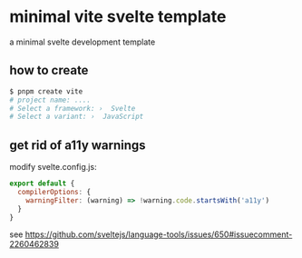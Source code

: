 
# minimal vite svelte template
  

a minimal svelte development template

  

## how to create
```bash
$ pnpm create vite
# project name: ....
# Select a framework: ›  Svelte
# Select a variant: ›  JavaScript
```
 

## get rid of a11y warnings
modify svelte.config.js:
```js
export default {
  compilerOptions: {
    warningFilter: (warning) => !warning.code.startsWith('a11y')
  }
}
```
see https://github.com/sveltejs/language-tools/issues/650#issuecomment-2260462839
